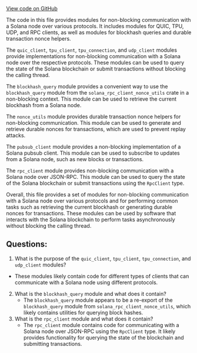 [View code on GitHub](https://github.com/solana-labs/solana/blob/master/client/src/nonblocking/mod.rs)

The code in this file provides modules for non-blocking communication with a Solana node over various protocols. It includes modules for QUIC, TPU, UDP, and RPC clients, as well as modules for blockhash queries and durable transaction nonce helpers.

The `quic_client`, `tpu_client`, `tpu_connection`, and `udp_client` modules provide implementations for non-blocking communication with a Solana node over the respective protocols. These modules can be used to query the state of the Solana blockchain or submit transactions without blocking the calling thread.

The `blockhash_query` module provides a convenient way to use the `blockhash_query` module from the `solana_rpc_client_nonce_utils` crate in a non-blocking context. This module can be used to retrieve the current blockhash from a Solana node.

The `nonce_utils` module provides durable transaction nonce helpers for non-blocking communication. This module can be used to generate and retrieve durable nonces for transactions, which are used to prevent replay attacks.

The `pubsub_client` module provides a non-blocking implementation of a Solana pubsub client. This module can be used to subscribe to updates from a Solana node, such as new blocks or transactions.

The `rpc_client` module provides non-blocking communication with a Solana node over JSON-RPC. This module can be used to query the state of the Solana blockchain or submit transactions using the `RpcClient` type.

Overall, this file provides a set of modules for non-blocking communication with a Solana node over various protocols and for performing common tasks such as retrieving the current blockhash or generating durable nonces for transactions. These modules can be used by software that interacts with the Solana blockchain to perform tasks asynchronously without blocking the calling thread.
## Questions: 
 1. What is the purpose of the `quic_client`, `tpu_client`, `tpu_connection`, and `udp_client` modules?
   - These modules likely contain code for different types of clients that can communicate with a Solana node using different protocols.
2. What is the `blockhash_query` module and what does it contain?
   - The `blockhash_query` module appears to be a re-export of the `blockhash_query` module from `solana_rpc_client_nonce_utils`, which likely contains utilities for querying block hashes.
3. What is the `rpc_client` module and what does it contain?
   - The `rpc_client` module contains code for communicating with a Solana node over JSON-RPC using the `RpcClient` type. It likely provides functionality for querying the state of the blockchain and submitting transactions.